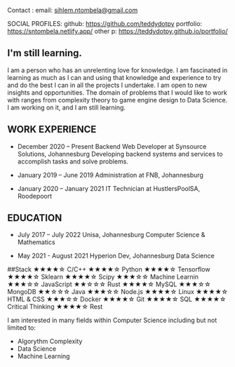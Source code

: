 

Contact : 
email:  sihlem.ntombela@gmail.com

SOCIAL PROFILES: 
github: https://github.com/teddydotpy
portfolio: https://sntombela.netlify.app/
other p: https://teddydotpy.github.io/portfolio/

## I'm still learning.

   I am a person who has an unrelenting love for knowledge. I am
   fascinated in learning as much as I can and using that knowledge and
   experience to try and do the best I can in all the projects I
   undertake. I am open to new insights and opportunities. The domain of
   problems that I would like to work with ranges from complexity theory
   to game engine design to Data Science. I am working on it, and I am
   still learning.

## WORK EXPERIENCE
  * December 2020 – Present
    Backend Web Developer at Synsource Solutions, Johannesburg
      Developing backend systems and services to accomplish tasks and solve problems.

  * January 2019 – June 2019
    Administration at FNB, Johannesburg

  * January 2020 – January 2021
    IT Technician at HustlersPoolSA, Roodepoort


## EDUCATION
  * July 2017 – July 2022
    Unisa, Johannesburg Computer Science & Mathematics

  * May 2021 - August 2021
    Hyperion Dev, Johannesburg Data Science

##Stack
    ★★★★☆ C/C++
    ★★★★☆ Python
    ★★★★☆ Tensorflow
    ★★★★☆ Sklearn
    ★★★★☆ Scipy
    ★★★☆☆ Machine Learnin
    ★★★☆☆ JavaScript
    ★★☆☆☆ Rust
    ★★★★☆ MySQL
    ★★★☆☆ MongoDB
    ★★☆☆☆ Java
    ★★★☆☆ Node.js
    ★★★★☆ Linux
    ★★★★☆ HTML & CSS
    ★★★☆☆ Docker
    ★★★★☆ Git
    ★★★★☆ SQL
    ★★★★☆ Critical Thinking
    ★★★★☆ Rest

I am interested in many fields within Computer Science including but
not limited to:

 - Algorythm Complexity
 - Data Science 
 - Machine Learning

